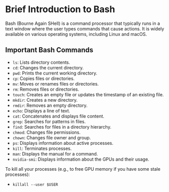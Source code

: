 # Brief Introduction to Bash

Bash (Bourne Again SHell) is a command processor that typically runs in a text window where the user types commands that cause actions. It is widely available on various operating systems, including Linux and macOS.

## Important Bash Commands

- `ls`: Lists directory contents.
- `cd`: Changes the current directory.
- `pwd`: Prints the current working directory.
- `cp`: Copies files or directories.
- `mv`: Moves or renames files or directories.
- `rm`: Removes files or directories.
- `touch`: Creates an empty file or updates the timestamp of an existing file.
- `mkdir`: Creates a new directory.
- `rmdir`: Removes an empty directory.
- `echo`: Displays a line of text.
- `cat`: Concatenates and displays file content.
- `grep`: Searches for patterns in files.
- `find`: Searches for files in a directory hierarchy.
- `chmod`: Changes file permissions.
- `chown`: Changes file owner and group.
- `ps`: Displays information about active processes.
- `kill`: Terminates processes.
- `man`: Displays the manual for a command.
- `nvidia-smi`: Displays information about the GPUs and their usage.

To kill all your processes (e.g., to free GPU memory if you have some stale processes):
- `killall --user $USER`